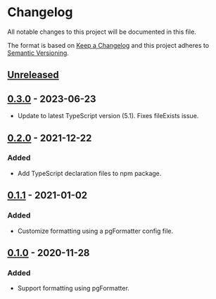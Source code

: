 # Changelog

All notable changes to this project will be documented in this file.

The format is based on [Keep a Changelog](http://keepachangelog.com/en/1.0.0/) and this project adheres to [Semantic Versioning](http://semver.org/spec/v2.0.0.html).

## [Unreleased]

## [0.3.0] - 2023-06-23

- Update to latest TypeScript version (5.1). Fixes fileExists issue.

## [0.2.0] - 2021-12-22

### Added

- Add TypeScript declaration files to npm package.

## [0.1.1] - 2021-01-02

### Added

- Customize formatting using a pgFormatter config file.

## [0.1.0] - 2020-11-28

### Added

- Support formatting using pgFormatter.

[unreleased]: https://github.com/frigus02/typescript-sql-tagged-template-plugin/compare/v0.3.0...HEAD
[0.3.0]: https://github.com/frigus02/typescript-sql-tagged-template-plugin/compare/v0.2.0...v0.3.0
[0.2.0]: https://github.com/frigus02/typescript-sql-tagged-template-plugin/compare/v0.1.1...v0.2.0
[0.1.1]: https://github.com/frigus02/typescript-sql-tagged-template-plugin/compare/v0.1.0...v0.1.1
[0.1.0]: https://github.com/frigus02/typescript-sql-tagged-template-plugin/compare/v0.0.16...v0.1.0
